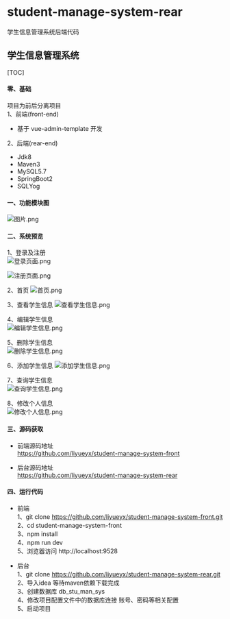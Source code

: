 # student-manage-system-rear
学生信息管理系统后端代码


## 学生信息管理系统
[TOC]
#### 零、基础
项目为前后分离项目  
1、前端(front-end)  
- 基于 vue-admin-template 开发      

2、后端(rear-end)    
- Jdk8  
- Maven3  
- MySQL5.7  
- SpringBoot2  
- SQLYog  

#### 一、功能模块图
![图片.png](https://upload-images.jianshu.io/upload_images/16432686-d417effc03b21a81.png?imageMogr2/auto-orient/strip%7CimageView2/2/w/1240)



#### 二、系统预览
1、登录及注册  
![登录页面.png](https://upload-images.jianshu.io/upload_images/16432686-4f457147ce0a69d3.png?imageMogr2/auto-orient/strip%7CimageView2/2/w/1240)

![注册页面.png](https://upload-images.jianshu.io/upload_images/16432686-b1087b249f6b3b98.png?imageMogr2/auto-orient/strip%7CimageView2/2/w/1240)

2、首页
![首页.png](https://upload-images.jianshu.io/upload_images/16432686-e94528b9c1bccdb9.png?imageMogr2/auto-orient/strip%7CimageView2/2/w/1240)  

3、查看学生信息
![查看学生信息.png](https://upload-images.jianshu.io/upload_images/16432686-320483eb2c04817c.png?imageMogr2/auto-orient/strip%7CimageView2/2/w/1240)  

4、编辑学生信息  
![编辑学生信息.png](https://upload-images.jianshu.io/upload_images/16432686-bacd77743ff9b26c.png?imageMogr2/auto-orient/strip%7CimageView2/2/w/1240)  

5、删除学生信息  
![删除学生信息.png](https://upload-images.jianshu.io/upload_images/16432686-93dc75297b4a611a.png?imageMogr2/auto-orient/strip%7CimageView2/2/w/1240)  

6、添加学生信息
![添加学生信息.png](https://upload-images.jianshu.io/upload_images/16432686-6a05e9d3b6a48706.png?imageMogr2/auto-orient/strip%7CimageView2/2/w/1240)  

7、查询学生信息  
![查询学生信息.png](https://upload-images.jianshu.io/upload_images/16432686-e6d6f8480508e42c.png?imageMogr2/auto-orient/strip%7CimageView2/2/w/1240)  

8、修改个人信息  
![修改个人信息.png](https://upload-images.jianshu.io/upload_images/16432686-16dfc1282a7b8e43.png?imageMogr2/auto-orient/strip%7CimageView2/2/w/1240)  


#### 三、源码获取 
- 前端源码地址    
https://github.com/liyueyx/student-manage-system-front  

- 后台源码地址  
https://github.com/liyueyx/student-manage-system-rear  


#### 四、运行代码  
- 前端  
1、git clone https://github.com/liyueyx/student-manage-system-front.git  
2、cd student-manage-system-front  
3、npm install  
4、npm run dev  
5、浏览器访问 http://localhost:9528  

- 后台  
1、git clone https://github.com/liyueyx/student-manage-system-rear.git  
2、导入idea 等待maven依赖下载完成  
3、创建数据库 db_stu_man_sys  
4、修改项目配置文件中的数据库连接 账号、密码等相关配置  
5、启动项目  



